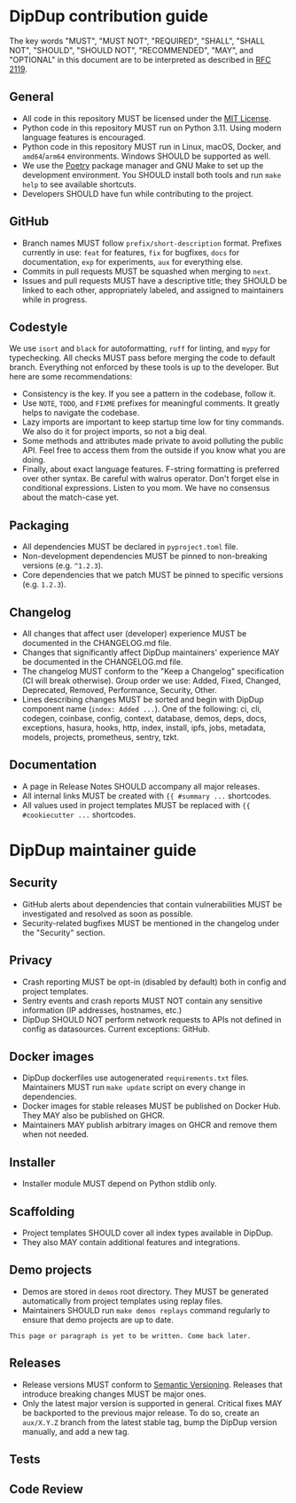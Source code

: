# DipDup contribution guide

The key words "MUST", "MUST NOT", "REQUIRED", "SHALL", "SHALL NOT", "SHOULD", "SHOULD NOT", "RECOMMENDED", "MAY", and "OPTIONAL" in this document are to be interpreted as described in [RFC 2119](https://www.ietf.org/rfc/rfc2119.txt).

## General

- All code in this repository MUST be licensed under the [MIT License](./LICENSE.md).
- Python code in this repository MUST run on Python 3.11. Using modern language features is encouraged.
- Python code in this repository MUST run in Linux, macOS, Docker, and `amd64`/`arm64` environments. Windows SHOULD be supported as well.
- We use the [Poetry](https://python-poetry.org/docs/#installation) package manager and GNU Make to set up the development environment. You SHOULD install both tools and run `make help` to see available shortcuts.
- Developers SHOULD have fun while contributing to the project.

## GitHub

- Branch names MUST follow `prefix/short-description` format. Prefixes currently in use: `feat` for features, `fix` for bugfixes, `docs` for documentation, `exp` for experiments, `aux` for everything else.
- Commits in pull requests MUST be squashed when merging to `next`.
- Issues and pull requests MUST have a descriptive title; they SHOULD be linked to each other, appropriately labeled, and assigned to maintainers while in progress.

## Codestyle

We use `isort` and `black` for autoformatting, `ruff` for linting, and `mypy` for typechecking. All checks MUST pass before merging the code to default branch. Everything not enforced by these tools is up to the developer. But here are some recommendations:

- Consistency is the key. If you see a pattern in the codebase, follow it.
- Use `NOTE`, `TODO`, and `FIXME` prefixes for meaningful comments. It greatly helps to navigate the codebase.
- Lazy imports are important to keep startup time low for tiny commands. We also do it for project imports, so not a big deal.
- Some methods and attributes made private to avoid polluting the public API. Feel free to access them from the outside if you know what you are doing.
- Finally, about exact language features. F-string formatting is preferred over other syntax. Be careful with walrus operator. Don't forget else in conditional expressions. Listen to you mom. We have no consensus about the match-case yet.

## Packaging

- All dependencies MUST be declared in `pyproject.toml` file.
- Non-development dependencies MUST be pinned to non-breaking versions (e.g. `^1.2.3`).
- Core dependencies that we patch MUST be pinned to specific versions (e.g. `1.2.3`).

## Changelog

- All changes that affect user (developer) experience MUST be documented in the CHANGELOG.md file.
- Changes that significantly affect DipDup maintainers' experience MAY be documented in the CHANGELOG.md file.
- The changelog MUST conform to the "Keep a Changelog" specification (CI will break otherwise). Group order we use: Added, Fixed, Changed, Deprecated, Removed, Performance, Security, Other.
- Lines describing changes MUST be sorted and begin with DipDup component name (`index: Added ...`). One of the following: ci, cli, codegen, coinbase, config, context, database, demos, deps, docs, exceptions, hasura, hooks, http, index, install, ipfs, jobs, metadata, models, projects, prometheus, sentry, tzkt.

## Documentation

- A page in Release Notes SHOULD accompany all major releases.
- All internal links MUST be created with `{{ #summary ...` shortcodes.
- All values used in project templates MUST be replaced with `{{ #cookiecutter ...` shortcodes.

# DipDup maintainer guide

## Security

- GitHub alerts about dependencies that contain vulnerabilities MUST be investigated and resolved as soon as possible.
- Security-related bugfixes MUST be mentioned in the changelog under the "Security" section.

## Privacy

- Crash reporting MUST be opt-in (disabled by default) both in config and project templates.
- Sentry events and crash reports MUST NOT contain any sensitive information (IP addresses, hostnames, etc.)
- DipDup SHOULD NOT perform network requests to APIs not defined in config as datasources. Current exceptions: GitHub.

## Docker images

- DipDup dockerfiles use autogenerated `requirements.txt` files. Maintainers MUST run `make update` script on every change in dependencies.
- Docker images for stable releases MUST be published on Docker Hub. They MAY also be published on GHCR.
- Maintainers MAY publish arbitrary images on GHCR and remove them when not needed.

## Installer

- Installer module MUST depend on Python stdlib only.

## Scaffolding

- Project templates SHOULD cover all index types available in DipDup.
- They also MAY contain additional features and integrations.

## Demo projects

- Demos are stored in `demos` root directory. They MUST be generated automatically from project templates using replay files.
- Maintainers SHOULD run `make demos replays` command regularly to ensure that demo projects are up to date.

```admonish warning title=""
This page or paragraph is yet to be written. Come back later.
```

## Releases

- Release versions MUST conform to [Semantic Versioning](https://semver.org/). Releases that introduce breaking changes MUST be major ones.
- Only the latest major version is supported in general. Critical fixes MAY be backported to the previous major release. To do so, create an `aux/X.Y.Z` branch from the latest stable tag, bump the DipDup version manually, and add a new tag.

## Tests

## Code Review